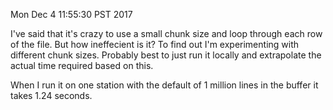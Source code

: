 Mon Dec  4 11:55:30 PST 2017

I've said that it's crazy to use a small chunk size and loop through each
row of the file. But how ineffecient is it? To find out I'm experimenting
with different chunk sizes. Probably best to just run it locally and
extrapolate the actual time required based on this.

When I run it on one station with the default of 1 million lines in the buffer it
takes 1.24 seconds. 
